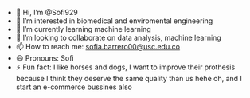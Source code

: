 - 👋 Hi, I’m @Sofi929
- 👀 I’m interested in biomedical and enviromental engineering
- 🌱 I’m currently learning machine learning
- 💞️ I’m looking to collaborate on data analysis, machine learning 
- 📫 How to reach me: sofia.barrero00@usc.edu.co
- 😄 Pronouns: Sofi
- ⚡ Fun fact: I like horses and dogs, I want to improve their prothesis because I think they deserve the same quality than us hehe oh, and I start an e-commerce bussines also

<!---
Sofi929/Sofi929 is a ✨ special ✨ repository because its `README.md` (this file) appears on your GitHub profile.
You can click the Preview link to take a look at your changes.
--->
